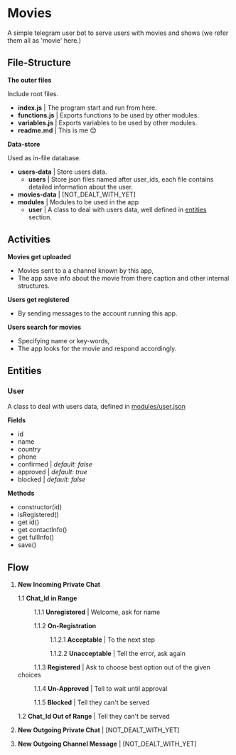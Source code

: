 # Movies

A simple telegram user bot to serve users with movies and shows (we refer them all as 'movie' here.)

## File-Structure

**The outer files**

Include root files.

- **index.js** | The program start and run from here.
- **functions.js** | Exports functions to be used by other modules.
- **variables.js** | Exports variables to be used by other modules.
- **readme.md** | This is me 😊

**Data-store**

Used as in-file database.

- **users-data** | Store users data.
  - **users** | Store json files named after user_ids, each file contains detailed information about the user.
- **movies-data** | [NOT_DEALT_WITH_YET]
- **modules** | Modules to be used in the app
  - **user** | A class to deal with users data, well defined in [entities](#entities) section.

## Activities

**Movies get uploaded**

- Movies sent to a a channel known by this app,
- The app save info about the movie from there caption and other internal structures.

**Users get registered**

- By sending messages to the account running this app.

**Users search for movies**

- Specifying name or key-words,
- The app looks for the movie and respond accordingly.

## Entities

### User

A class to deal with users data, defined in [modules/user.json](modules/user.js)

**Fields**

- id
- name
- country
- phone
- confirmed | _default: false_
- approved | _default: true_
- blocked | _default: false_

**Methods**

- constructor(id)
- isRegistered()
- get id()
- get contactInfo()
- get fullInfo()
- save()

## Flow

1.  **New Incoming Private Chat**

    1.1 **Chat_Id in Range**

    &emsp; &emsp; 1.1.1 **Unregistered** | Welcome, ask for name

    &emsp; &emsp; 1.1.2 **On-Registration**

    &emsp; &emsp; &emsp; &emsp; 1.1.2.1 **Acceptable** | To the next step

    &emsp; &emsp; &emsp; &emsp; 1.1.2.2 **Unacceptable** | Tell the error, ask again

    &emsp; &emsp; 1.1.3 **Registered** | Ask to choose best option out of the given choices

    &emsp; &emsp; 1.1.4 **Un-Approved** | Tell to wait until approval

    &emsp; &emsp; 1.1.5 **Blocked** | Tell they can't be served

    1.2 **Chat_Id Out of Range** | Tell they can't be served

2.  **New Outgoing Private Chat** | [NOT_DEALT_WITH_YET]
3.  **New Outgoing Channel Message** | [NOT_DEALT_WITH_YET]
